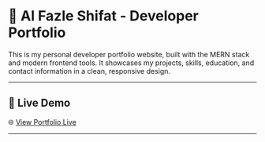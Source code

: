# 💼 Al Fazle Shifat - Developer Portfolio

This is my personal developer portfolio website, built with the MERN stack and modern frontend tools. It showcases my projects, skills, education, and contact information in a clean, responsive design.

---

## 🚀 Live Demo

🌐 [View Portfolio Live](https://fazleshifat.netlify.app)

---
